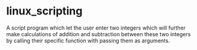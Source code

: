 # linux_scripting
A script program which let the user enter two integers which will further make calculations of addition and subtraction between these two integers by calling their specific function with passing them as arguments.
